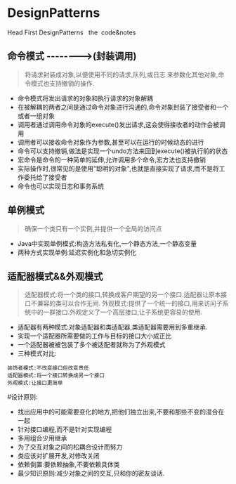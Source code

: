# DesignPatterns

Head First DesignPatterns
 
the  code&notes


## 命令模式 -------->(封装调用)

> 将请求封装成对象,以便使用不同的请求,队列,或日志 来参数化其他对象,命令模式也支持撤销的操作.

- 命令模式将发出请求的对象和执行请求的对象解耦
- 在被解耦的两者之间是通过命令对象进行沟通的,命令对象封装了接受者和一个或者一组对象
- 调用者通过调用命令对象的execute()发出请求,这会使得接收者的动作会被调用
- 调用者可以接收命令对象作为参数,甚至可以在运行的时候动态的进行
- 命令可以支持撤销,做法是实现一个undo方法来回到execute()被执行前的状态
- 宏命令是命令的一种简单的延伸,允许调用多个命令,宏方法也支持撤销
- 实际操作时,很常见的是使用"聪明的对象",也就是直接实现了请求,而不是将工作委托给了接受者
- 命令也可以实现日志和事务系统

## 单例模式

> 确保一个类只有一个实例,并提供一个全局的访问点

- Java中实现单例模式:构造方法私有化,一个静态方法,一个静态变量
- 两种方式实现单例:延迟实例化和急切实例化

## 适配器模式&&外观模式
> 适配器模式:将一个类的接口,转换成客户期望的另一个接口.适配器让原本接口不兼容的类可以合作无间.
> 外观模式:提供了一个统一的接口,用来访问子系统中的一群接口.外观定义了一个高层接口,让子系统更容易的使用.

- 适配器有两种模式:对象适配器和类适配器,类适配器需要用到多重继承.
- 实现一个适配器所需要做的工作与目标的接口大小成正比
- 一个适配器被被包装了多个被适配者就称为了外观模式
- 三种模式对比:
```
装饰者模式:不改变接口但改变责任
适配器模式:将一个接口转换成另一个接口
外观模式:让接口更简单
```





 

#设计原则:
- 找出应用中的可能需要变化的地方,把他们独立出来,不要和那些不变的混合在一起
- 针对接口编程,而不是针对实现编程
- 多用组合少用继承
- 为了交互对象之间的松耦合设计而努力
- 类应该对扩展开发,对修改关闭
- 依赖倒置:要依赖抽象,不要依赖具体类
- 最少知识原则:减少对象之间的交互,只和你的密友谈话.
